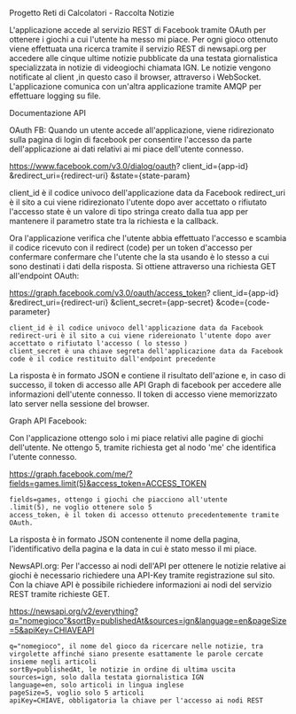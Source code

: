 Progetto Reti di Calcolatori - Raccolta Notizie

L'applicazione accede al servizio REST di Facebook tramite OAuth
per ottenere i giochi a cui l'utente ha messo mi piace. Per ogni gioco 
ottenuto viene effettuata una ricerca tramite il servizio REST di newsapi.org
per accedere alle cinque ultime notizie pubblicate da una testata giornalistica 
specializzata in notizie di videogiochi chiamata IGN. Le notizie vengono notificate al client
,in questo caso il browser, attraverso i WebSocket. L'applicazione comunica 
con un'altra applicazione tramite AMQP per effettuare logging su file.


Documentazione API

OAuth FB:
Quando un utente accede all'applicazione, viene ridirezionato sulla pagina di login di facebook
per consentire l'accesso da parte dell'applicazione ai dati relativi ai mi piace dell'utente connesso.

https://www.facebook.com/v3.0/dialog/oauth?
  client_id={app-id}
  &redirect_uri={redirect-uri}
  &state={state-param}

  client_id è il codice univoco dell'applicazione data da Facebook
  redirect_uri è il sito a cui viene ridirezionato l'utente dopo aver accettato o rifiutato l'accesso
  state è un valore di tipo stringa creato dalla tua app per mantenere il parametro state tra la richiesta e la callback.
  
Ora l'applicazione verifica che l'utente abbia effettuato l'accesso e scambia il codice ricevuto con il redirect
(code) per un token d'accesso per confermare confermare che l'utente che la sta usando è lo stesso a cui sono destinati i dati della risposta.
Si ottiene attraverso una richiesta GET all'endpoint OAuth:

https://graph.facebook.com/v3.0/oauth/access_token?
	client_id={app-id}
	&redirect_uri={redirect-uri}
	&client_secret={app-secret}
	&code={code-parameter}
	
	client_id è il codice univoco dell'applicazione data da Facebook
	redirect-uri è il sito a cui viene ridereionato l'utente dopo aver accettato o rifiutato l'accesso ( lo stesso )
	client_secret è una chiave segreta dell'applicazione data da Facebook
	code è il codice restituito dall'endpoint precedente
	
La risposta è in formato JSON e contiene il risultato dell'azione e, in caso di successo, il token di accesso alle API
Graph di facebook per accedere alle informazioni dell'utente connesso.
Il token di accesso viene memorizzato lato server nella sessione del browser.


Graph API Facebook:

Con l'applicazione ottengo solo i mi piace relativi alle pagine di giochi dell'utente.
Ne ottengo 5, tramite richiesta get al nodo 'me' che identifica l'utente connesso.

https://graph.facebook.com/me/?fields=games.limit(5)&access_token=ACCESS_TOKEN
	
	fields=games, ottengo i giochi che piacciono all'utente
	.limit(5), ne voglio ottenere solo 5
	access_token, è il token di accesso ottenuto precedentemente tramite OAuth.
	
La risposta è in formato JSON contenente il nome della pagina, l'identificativo della pagina e la data in cui è stato
messo il mi piace.

NewsAPI.org:
Per l'accesso ai nodi dell'API per ottenere le notizie relative ai giochi è necessario richiedere una API-Key tramite 
registrazione sul sito.
Con la chiave API è possibile richiedere informazioni ai nodi del servizio REST tramite richieste GET.

https://newsapi.org/v2/everything?q="nomegioco"&sortBy=publishedAt&sources=ign&language=en&pageSize=5&apiKey=CHIAVEAPI

	q="nomegioco", il nome del gioco da ricercare nelle notizie, tra virgolette affinché siano presente esattamente le parole cercate insieme negli articoli
	sortBy=publishedAt, le notizie in ordine di ultima uscita
	sources=ign, solo dalla testata giornalistica IGN
	language=en, solo articoli in lingua inglese
	pageSize=5, voglio solo 5 articoli
	apiKey=CHIAVE, obbligatoria la chiave per l'accesso ai nodi REST
